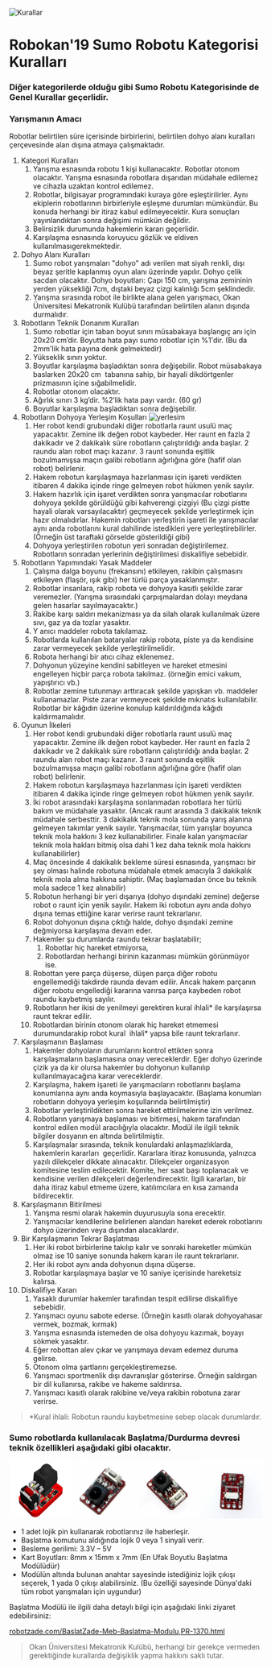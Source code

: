 ![Kurallar](img/genel.png)

# Robokan'19 Sumo Robotu Kategorisi Kuralları

### Diğer kategorilerde olduğu gibi Sumo Robotu Kategorisinde de Genel Kurallar geçerlidir.

### Yarışmanın Amacı
Robotlar belirtilen süre içerisinde birbirlerini, belirtilen dohyo alanı kuralları çerçevesinde alan dışına atmaya çalışmaktadır.

1. Kategori Kuralları
	1. Yarışma esnasında robotu 1 kişi kullanacaktır. Robotlar otonom olacaktır. Yarışma esnasında robotlara dışarıdan müdahale edilemez ve cihazla uzaktan kontrol edilemez.
	2. Robotlar, bilgisayar programındaki kuraya göre eşleştirilirler. Aynı ekiplerin robotlarının birbirleriyle eşleşme durumları mümkündür. Bu konuda herhangi bir itiraz kabul edilmeyecektir. Kura sonuçları yayınlandıktan sonra değişimi mümkün değildir. 
	3. Belirsizlik durumunda hakemlerin kararı geçerlidir.
	4. Karşılaşma esnasında koruyucu gözlük ve eldiven kullanılmasıgerekmektedir.
2. Dohyo Alanı Kuralları
	1. Sumo robot yarışmaları "dohyo" adı verilen mat siyah renkli, dışı beyaz şeritle kaplanmış oyun alanı üzerinde yapılır. Dohyo çelik sacdan olacaktır. Dohyo boyutları: Çapı 150 cm, yarışma zemininin yerden yüksekliği 7cm, dıştaki beyaz çizgi kalınlığı 5cm şeklindedir.
	2. Yarışma sırasında robot ile birlikte alana gelen yarışmacı, Okan Üniversitesi Mekatronik Kulübü tarafından belirtilen alanın dışında durmalıdır.
3. Robotların Teknik Donanım Kuralları
	1. Sumo robotlar için taban boyut sınırı müsabakaya başlangıç anı için 20x20 cm’dir. Boyutta hata payı sumo robotlar için %1'dir. (Bu da 2mm'lik hata payına denk gelmektedir)
	2. Yükseklik sınırı yoktur.
	3. Boyutlar karşılaşma başladıktan sonra değişebilir. Robot müsabakaya baslarken 20x20 cm  tabanına sahip, bir hayali dikdörtgenler prizmasının içine sığabilmelidir.
	4. Robotlar otonom olacaktır.
	5. Ağırlık sınırı 3 kg’dir. %2’lik hata payı vardır. (60 gr)
	6. Boyutlar karşılaşma başladıktan sonra değişebilir. 
4. Robotların Dohyoya Yerleşim Koşulları ![yerlesim](img/sumo-pist.png)
	1. Her robot kendi grubundaki diğer robotlarla raunt usulü maç yapacaktır. Zemine ilk değen robot kaybeder. Her raunt en fazla 2 dakikadır ve 2 dakikalık süre robotların çalıştırıldığı anda başlar. 2 raundu alan robot maçı kazanır. 3 raunt sonunda eşitlik bozulmamışsa maçın galibi robotların ağırlığına göre (hafif olan robot) belirlenir.  
	2. Hakem robotun karşılaşmaya hazırlanması için işareti verdikten itibaren 4 dakika içinde ringe gelmeyen robot hükmen yenik sayılır.
	3. Hakem hazırlık için işaret verdikten sonra yarışmacılar robotlarını dohyoya şekilde görüldüğü gibi kahverengi çizgiyi (Bu çizgi pistte hayali olarak varsayılacaktır) geçmeyecek şekilde yerleştirmek için hazır olmalıdırlar. Hakemin robotları yerleştirin işareti ile yarışmacılar aynı anda robotlarını kural dahilinde istedikleri yere yerleştirebilirler.(Örneğin üst taraftaki görselde gösterildiği gibi)
	4. Dohyoya yerleştirilen robotun yeri sonradan değiştirilemez. Robotların sonradan yerlerinin değiştirilmesi diskalifiye sebebidir. 
5. Robotların Yapımındaki Yasak Maddeler
	1. Çalışma dalga boyunu (frekansını) etkileyen, rakibin çalışmasını etkileyen (flaşör, ışık gibi) her türlü parça yasaklanmıştır. 
	2. Robotlar insanlara, rakip robota ve dohyoya kasıtlı şekilde zarar veremezler. (Yarışma sırasındaki çarpışmalardan dolayı meydana gelen hasarlar sayılmayacaktır.) 
	3. Rakibe karşı saldırı mekanizması ya da silah olarak kullanılmak üzere sıvı, gaz ya da tozlar yasaktır. 
	4. Y anıcı maddeler robota takılamaz. 
	5. Robotlarda kullanılan bataryalar rakip robota, piste ya da kendisine
	zarar vermeyecek şekilde yerleştirilmelidir. 
	6. Robota herhangi bir atıcı cihaz eklenemez. 
	7. Dohyonun yüzeyine kendini sabitleyen ve hareket etmesini engelleyen hiçbir parça robota takılmaz. (örneğin emici vakum, yapıştırıcı vb.)
	8. Robotlar zemine tutunmayı arttıracak şekilde yapışkan vb. maddeler kullanamazlar. Piste zarar vermeyecek şekilde mıknatıs kullanılabilir. Robotlar bir kâğıdın üzerine konulup kaldırıldığında kâğıdı kaldırmamalıdır.
6. Oyunun İlkeleri
	1. Her robot kendi grubundaki diğer robotlarla raunt usulü maç yapacaktır. Zemine ilk değen robot kaybeder. Her raunt en fazla 2 dakikadır ve 2 dakikalık süre robotların çalıştırıldığı anda başlar. 2 raundu alan robot maçı kazanır. 3 raunt sonunda eşitlik bozulmamışsa maçın galibi robotların ağırlığına göre (hafif olan robot) belirlenir. 
	2. Hakem robotun karşılaşmaya hazırlanması için işareti verdikten itibaren 4 dakika içinde ringe gelmeyen robot hükmen yenik sayılır.
	3. İki robot arasındaki karşılaşma sonlanmadan robotlara her türlü bakım ve müdahale yasaktır. (Ancak raunt arasında 3 dakikalık teknik müdahale serbesttir. 3 dakikalık teknik mola sonunda yarış alanına gelmeyen takımlar yenik sayılır. Yarışmacılar, tüm yarışlar boyunca teknik mola hakkını 3 kez kullanabilirler. Finale kalan yarışmacılar teknik mola hakları bitmiş olsa dahi 1 kez daha teknik mola hakkını kullanabilirler)
	4. Maç öncesinde 4 dakikalık bekleme süresi esnasında, yarışmacı bir şey olması halinde robotuna müdahale etmek amacıyla 3 dakikalık teknik mola alma hakkına sahiptir. (Maç başlamadan önce bu teknik mola sadece 1 kez alınabilir)
	5. Robotun herhangi bir yeri dışarıya (dohyo dışındaki zemine) değerse robot o raunt için yenik sayılır. Hakem iki robotun aynı anda dohyo dışına temas ettiğine karar verirse raunt tekrarlanır. 
	6. Robot dohyonun dışına çıktığı halde, dohyo dışındaki zemine değmiyorsa karşılaşma devam eder. 
	7. Hakemler şu durumlarda raundu tekrar başlatabilir;
		1) Robotlar hiç hareket etmiyorsa,
		2) Robotlardan herhangi birinin kazanması mümkün görünmüyor ise. 
	8. Robottan yere parça düşerse, düşen parça diğer robotu engellemediği takdirde raunda devam edilir. Ancak hakem parçanın diğer robotu engellediği kararına varırsa parça kaybeden robot raundu kaybetmiş sayılır. 
	9. Robotların her ikisi de yenilmeyi gerektiren kural ihlali* ile karşılaşırsa raunt tekrar edilir. 
	10. Robotlardan birinin otonom olarak hiç hareket etmemesi durumundarakip robot kural  ihlali* yapsa bile raunt tekrarlanır.
7. Karşılaşmanın Başlaması
	1. Hakemler dohyoların durumlarını kontrol ettikten sonra karşılaşmaların başlamasına onay vereceklerdir. Eğer dohyo üzerinde çizik ya da kir olursa hakemler bu dohyonun kullanılıp kullanılmayacağına karar vereceklerdir.
	2. Karşılaşma, hakem işareti ile yarışmacıların robotlarını başlama konumlarına aynı anda koymasıyla başlayacaktır. (Başlama konumları robotların dohyoya yerleşim koşullarında belirtilmiştir)
	3. Robotlar yerleştirildikten sonra hareket ettirilmelerine izin verilmez.
	4. Robotların yarışmaya başlaması ve bitirmesi, hakem tarafından kontrol edilen modül aracılığıyla olacaktır. Modül ile ilgili teknik bilgiler dosyanın en altında belirtilmiştir. 
	5. Karşılaşmalar sırasında, teknik konulardaki anlaşmazlıklarda, hakemlerin kararları  geçerlidir. Kararlara itiraz konusunda, yalnızca yazılı dilekçeler dikkate alınacaktır. Dilekçeler organizasyon komitesine teslim edilecektir. Komite, her saat başı toplanacak ve kendisine verilen dilekçeleri değerlendirecektir. İlgili kararları, bir daha itiraz kabul etmeme üzere, katılımcılara en kısa zamanda bildirecektir. 
8. Karşılaşmanın Bitirilmesi
	1. Yarışma resmi olarak hakemin duyurusuyla sona erecektir. 
	2. Yarışmacılar kendilerine belirlenen alandan hareket ederek robotlarını dohyo üzerinden veya dışından alacaklardır. 
9. Bir Karşılaşmanın Tekrar Başlatması
	1. Her iki robot birbirlerine takılıp kalır ve sonraki hareketler mümkün olmaz ise 10 saniye sonunda hakem kararı ile raunt tekrarlanır. 
	2. Her iki robot aynı anda dohyonun dışına düşerse. 
	3. Robotlar karşılaşmaya başlar ve 10 saniye içerisinde hareketsiz kalırsa. 
10. Diskalifiye Kararı
	1. Yasaklı durumlar hakemler tarafından tespit edilirse diskalifiye sebebidir. 
	2. Yarışmacı oyunu sabote ederse. (Örneğin kasıtlı olarak dohyoyahasar vermek, bozmak, kırmak)
	3. Yarışma esnasında istemeden de olsa dohyoyu kazımak, boyayı sökmek yasaktır.
	4. Eğer robottan alev çıkar ve yarışmaya devam edemez duruma gelirse. 
	5. Otonom olma şartlarını gerçekleştiremezse. 
	6. Yarışmacı sportmenlik dışı davranışlar gösterirse. Örneğin saldırgan bir dil kullanırsa, rakibe ve hakeme saldırırsa. 
	7. Yarışmacı kasıtlı olarak rakibine ve/veya rakibin robotuna zarar verirse. 

> *Kural ihlali: Robotun raundu kaybetmesine sebep olacak durumlardır. 

### Sumo robotlarda kullanılacak Başlatma/Durdurma devresi teknik özellikleri aşağıdaki gibi olacaktır.

![Baslat](img/baslat.png)

- 1 adet lojik pin kullanarak robotlarınız ile haberleşir.
- Başlatma komutunu aldığında lojik 0 veya 1 sinyali verir.
- Besleme gerilimi: 3.3V – 5V
- Kart Boyutları: 8mm x 15mm x 7mm (En Ufak Boyutlu Başlatma Modülüdür)
- Modülün altında bulunan anahtar sayesinde istediğiniz lojik çıkışı seçerek, 1 yada 0 çıkışı alabilirsiniz. (Bu özelliği sayesinde Dünya'daki tüm robot yarışmaları için uygundur)

Başlatma Modülü ile ilgili daha detaylı bilgi için aşağıdaki linki ziyaret edebilirsiniz:

[robotzade.com/BaslatZade-Meb-Baslatma-Modulu,PR-1370.html](http://www.robotzade.com/BaslatZade-Meb-Baslatma-Modulu,PR-1370.html)

> Okan Üniversitesi Mekatronik Kulübü, herhangi bir gerekçe vermeden gerektiğinde kurallarda değişiklik yapma hakkını saklı tutar. 
